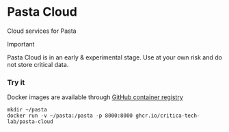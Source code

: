 # Pasta Cloud

Cloud services for Pasta

> [!IMPORTANT]
> Pasta Cloud is in an early & experimental stage. Use at your own risk and do not store critical data.

### Try it
Docker images are available through [GitHub container registry](ghcr.io/critica-tech-lab/pasta-cloud)
```
mkdir ~/pasta
docker run -v ~/pasta:/pasta -p 8000:8000 ghcr.io/critica-tech-lab/pasta-cloud
```
